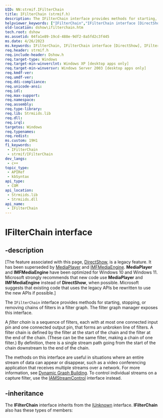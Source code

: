 ```yaml
---
UID: NN:strmif.IFilterChain
title: IFilterChain (strmif.h)
description: The IFilterChain interface provides methods for starting, stopping, or removing chains of filters in a filter graph.
helpviewer_keywords: ["IFilterChain","IFilterChain interface [DirectShow]","IFilterChain interface [DirectShow]","described","IFilterChainInterface","dshow.ifilterchain","strmif/IFilterChain"]
old-location: dshow\ifilterchain.htm
tech.root: dshow
ms.assetid: 04fa1e89-19cd-488e-9df2-8a5fd2c3f445
ms.date: 4/26/2023
ms.keywords: IFilterChain, IFilterChain interface [DirectShow], IFilterChain interface [DirectShow],described, IFilterChainInterface, dshow.ifilterchain, strmif/IFilterChain
req.header: strmif.h
req.include-header: Dshow.h
req.target-type: Windows
req.target-min-winverclnt: Windows XP [desktop apps only]
req.target-min-winversvr: Windows Server 2003 [desktop apps only]
req.kmdf-ver: 
req.umdf-ver: 
req.ddi-compliance: 
req.unicode-ansi: 
req.idl: 
req.max-support: 
req.namespace: 
req.assembly: 
req.type-library: 
req.lib: Strmiids.lib
req.dll: 
req.irql: 
targetos: Windows
req.typenames: 
req.redist: 
ms.custom: 19H1
f1_keywords:
 - IFilterChain
 - strmif/IFilterChain
dev_langs:
 - c++
topic_type:
 - APIRef
 - kbSyntax
api_type:
 - COM
api_location:
 - Strmiids.lib
 - Strmiids.dll
api_name:
 - IFilterChain
---
```


# IFilterChain interface


## -description

\[The feature associated with this page, [DirectShow](/windows/win32/directshow/directshow), is a legacy feature. It has been superseded by [MediaPlayer](/uwp/api/Windows.Media.Playback.MediaPlayer) and [IMFMediaEngine](/windows/win32/api/mfmediaengine/nn-mfmediaengine-imfmediaengine). **MediaPlayer** and **IMFMediaEngine** have been optimized for Windows 10 and Windows 11. Microsoft strongly recommends that new code use **MediaPlayer** and **IMFMediaEngine** instead of **DirectShow**, when possible. Microsoft suggests that existing code that uses the legacy APIs be rewritten to use the new APIs if possible.\]

The <code>IFilterChain</code> interface provides methods for starting, stopping, or removing chains of filters in a filter graph. The filter graph manager exposes this interface.

A <i>filter chain</i> is a sequence of filters, each with at most one connected input pin and one connected output pin, that forms an unbroken line of filters. A filter chain is defined by the filter at the start of the chain and the filter at the end of the chain. (These can be the same filter, making a chain of one filter.) By definition, there is a single stream path going from the start of the chain downstream to the end of the chain.

The methods on this interface are useful in situations where an entire stream of data can appear or disappear, such as a video conferencing application that receives multiple streams over a network. For more information, see <a href="/windows/desktop/DirectShow/dynamic-graph-building">Dynamic Graph Building</a>. To control individual streams on a capture filter, use the <a href="/windows/desktop/api/strmif/nn-strmif-iamstreamcontrol">IAMStreamControl</a> interface instead.

## -inheritance

The <b>IFilterChain</b> interface inherits from the <a href="/windows/desktop/api/unknwn/nn-unknwn-iunknown">IUnknown</a> interface. <b>IFilterChain</b> also has these types of members:

